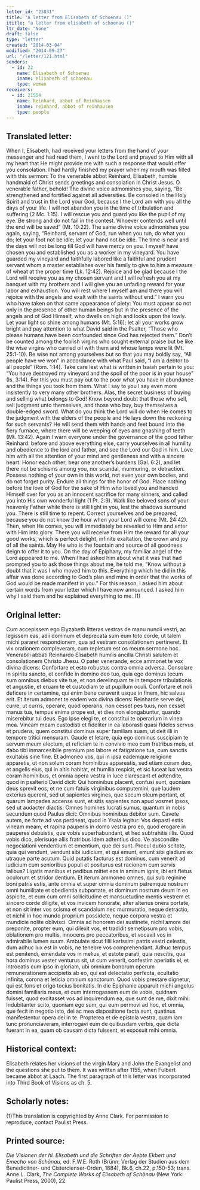 ```yaml
---
letter_id: "23831"
title: "A letter from Elisabeth of Schoenau ()"
ititle: "a letter from elisabeth of schoenau ()"
ltr_date: "None"
draft: false
type: "letter"
created: "2014-03-04"
modified: "2014-09-27"
url: "/letter/121.html"
senders:
  - id: 22
    name: Elisabeth of Schoenau
    iname: elisabeth of schoenau
    type: woman
receivers:
  - id: 21554
    name: Reinhard, abbot of Reinhausen
    iname: reinhard, abbot of reinhausen
    type: people
---
```

<h2> Translated letter:</h2>When I, Elisabeth, had received your letters from the hand of your messenger and had read them, I went to the Lord and prayed to Him with all my heart that He might provide me with such a response that would offer you consolation.  I had hardly finished my prayer when my mouth was filled with this sermon:
To the venerable abbot Reinhard, Elisabeth, humble handmaid of Christ sends greetings and consolation in Christ Jesus.  O venerable father, behold!  The divine voice admonishes you, saying, “Be strengthened and fortified against all adversities.  Be consoled in the Holy Spirit and trust in the Lord your God, because I the Lord am with you all the days of your life.  I will not abandon you in the time of tribulation and suffering (2 Mc. 1:15).  I will rescue you and guard you like the pupil of my eye.  Be strong and do not fail in the contest.  Whoever contends well until the end will be saved” (Mt. 10:22).
The same divine voice admonishes you again, saying, “Reinhard, servant of God, run when you run, do what you do; let your foot not be idle; let your hand not be idle.  The time is near and the days will not be long till God will have mercy on you.  I myself have chosen you and established you as a worker in my vineyard.  You have guarded my vineyard and faithfully labored like a faithful and prudent servant whom a master establishes over his family to give to him a measure of wheat at the proper time (Lk. 12:42).  Rejoice and be glad because I the Lord will receive you as my chosen servant and I will refresh you at my banquet with my brothers and I will give you an unfading reward for your labor and exhaustion.  You will rest where I myself am and there you will rejoice with the angels and exalt with the saints without end.”
I warn you who have taken on that same appearance of piety:  You must appear so not only in the presence of other human beings but in the presence of the angels and of God Himself, who dwells on high and looks upon the lowly.  Let your light so shine among humans (Mt. 5:16); let all your works grow bright and pay attention to what David said in the Psalter, “Those who please humans have been confounded since God has rejected them.”  Don’t be counted among the foolish virgins who sought external praise but be like the wise virgins who carried oil with them and whose lamps were lit (Mt. 25:1-10).  Be wise not among yourselves but so that you may boldly say, “All people have we won” in accordance with what Paul said, “I am a debtor to all people” (Rom. 1:14).  Take care lest what is written in Isaiah pertain to you: “You have destroyed my vineyard and the spoil of the poor is in your house” (Is. 3:14).  For this you must pay out to the poor what you have in abundance and the things you took from them.  What I say to you I say even more insistently to very many other brothers.  Alas, the secret business of buying and selling what belongs to God!  Know beyond doubt that those who sell, sell judgment unto themselves, and those who buy, buy themselves a double-edged sword.  What do you think the Lord will do when He comes to the judgment with the elders of the people and He lays down the reckoning for such servants?  He will send them with hands and feet bound into the fiery furnace, where there will be weeping of eyes and gnashing of teeth (Mt. 13:42).
Again I warn everyone under the governance of the good father Reinhard:  before and above everything else, carry yourselves in all humility and obedience to the lord and father, and see the Lord our God in him.  Love him with all the attention of your mind and gentleness and with a sincere heart.  Honor each other; bear one another’s burdens (Gal. 6:2), and let there not be schisms among you, nor scandal, murmuring, or detraction.  Possess nothing of your own in this world, not even your own bodies, and do not forget purity.  Endure all things for the honor of God.  Place nothing before the love of God for the sake of Him who loved you and handed Himself over for you as an innocent sacrifice for many sinners, and called you into His own wonderful light (1 Pt. 2:9).  Walk like beloved sons of your heavenly Father while there is still light in you, lest the shadows surround you.  There is still time to repent.  Correct yourselves and be prepared, because you do not know the hour when your Lord will come (Mt. 24:42).  Then, when He comes, you will immediately be revealed to Him and enter with Him into glory.  There you will receive from Him the reward for all your good works, which is perfect delight, infinite exaltation, the crown and joy of all the saints.  May He who is the fountain and source of all goodness deign to offer it to you.
On the day of Epiphany, my familiar angel of the Lord appeared to me.  When I had asked him about what it was that had prompted you to ask those things about me, he told me, “Know without a doubt that it was I who moved him to this.  Everything which he did in this affair was done according to God’s plan and mine in order that the works of God would be made manifest in you.”  For this reason, I asked him about certain words from your letter which I have now announced.  I asked him why I said them and he explained everything to me. (1)
<h2 class="mt-4"> Original letter:</h2>Cum accepissem ego Elyzabeth litteras vestras de manu nuncii vestri, ac legissem eas, adii dominum et deprecata sum eum toto corde, ut talem michi pararet respondionem, qua ad vestram consolationem pertineret.  Et vix orationem compleveram, cum repletum est os meum sermone hoc.
Venerabili abbati Reinhardo Elisabeth humilis ancilla Christi salutem et consolationem Christo Jhesu.  O pater venerande, ecce ammonet te vox divina dicens:  Confortare et esto robustus contra omnia adversa.  Consolare in spiritu sancto, et confide in domino deo tuo, quia ego dominus tecum sum omnibus diebus vite tue, et non derelinquam te in tempore tribulationis et angustie, et eruam te et custodiam te ut pupillum oculi.  Confortare et noli deficere in certamine, qui enim bene ceraverit usque in finem, hic salvus erit.  Et iterum admonet te eadem vox divina dicens:  Reinharde serve dei, curre, ut curris, operare, quod operaris, non cesset pes tuus, non cesset manus tua, tempus enima prope est, et dies non elongabuntur, quando miserebitur tui deus.  Ego ipse elegi te, et constitui te operarium in vinea mea.  Vineam meam custodisti et fideliter in ea laborasti quasi fideles servus et prudens, quem constitui dominus super familiam suam, ut deit illi in tempore tritici mensuram.  Gaude et letare, quia ego dominus suscipiam te servum meum electum, et reficiam te in convivio meo cum fratribus meis, et dabo tibi inmarcesibile premium pro labore et fatigatione tua, cum sanctis exultabis sine fine.  Et admoneo vos, qui in ipsa eademque religione apparetis, ut non solum coram hominibus appareatis, sed etiam coram deo, et angelis eius, qui in altis habitat, et humilia respicit, et sic luceat lux vestra coram hominibus, et omnia opera vestra in luce clarescant et adtendite, quod in psalterio David dicit:  Qui hominibus placent, confusi sunt, quoniam deus sprevit eos, et ne cum fatuis virginibus computemini, que laudem exterius querent, sed ut sapientes virgines, que secum oleum portant, et quarum lampades accense sunt, et sitis sapientes non apud vosmet ipsos, sed ut audacter diactis:  Omnes homines lucrati sumus, quantum in nobis secundum quod Paulus dicit:  Omnibus hominibus debitor sum.  Cavete autem, ne forte ad vos pertineat, quod in Ysaia legitur:  Vos depasti estis vineam meam, et rapina pauperis in domo vestra pro eo, quod erogare in pauperes debuistis, que vobis superhabundant, et hec subtrahitis illis.  Quod vobis dico, plerisuqe aliis fratribus idem adtentius dico.  Ve abscondite negociationi vendentium et ementium, que dei sunt.  Procul dubio scitote, quia qui vendunt, vendunt sibi iudicium, et qui emunt, emunt sibi gladium ex utraque parte acutum.  Quid putatis facturus est dominus, cum venerit ad iudicium cum senioribus populi et positurus est racionem cum servis talibus?  Ligatis manibus et pedibus mittet eos in aminum ignis, ibi erit fletus oculorum et stridor dentium.  Et iterum ammoneo omnes, qui sub reginine boni patris estis, ante omnia et super omnia dominum patremque nostrum omni humilitate et obedientia subportate, et dominum nostrum deum in eo aspicite, et eum cum omni sollicitudine et mansuetudine mentis vestrem et sincero corde diligite, et vos invicem honorate, alter alterius onera portate, et non sit inter vos scisma et scandalum nec murmuratio, neque detractio, et nichil in hoc mundo proprium possidete, neque corpora vestra et mundicie nolite oblivisci.  Omnia ad honorem dei sustinete, nichil amore dei preponite, propter eum, qui dilexit vos, et tradidit semetipsum pro vobis, oblationem pro multis, innocens pro peccatoribus, et vocavit vos in admirabile lumen suum.  Ambulate sicut filii karissimi patris vestri celestis, dum adhuc lux est in vobis, ne tenebre vos comprehendant.  Adhuc tempus est penitendi, emendate vos in melius, et estote parati, quia nescitis, qua hora dominus vester venturus sit, ut cum venerit, confestim aperiatis ei, et introeatis cum ipso in gloriam, ubi omnium bonorum operum remunerationem accipietis ab eo, qui est delectatio perfecta, ecultatio infinita, corona et leticia omnium sanctorum.  Quod vobis prestare dignetur, qui est fons et origo tocius bonitatis.
In die Epiphanie apparuit michi angelus domini familiaris meus, et cum interrogassem eum de vobis, quidnam fuisset, quod excitasset vos ad inquirendum ea, que sunt de me, dixit mihi:  Indubitanter scito,
 quoniam ego sum, qui eum permovi ad hoc, et omnia, que fecit in negotio isto, dei ac mea dispositione facta sunt, quatinus manifestentur opera dei in te.  Propterea et de epistola vestra, quam iam tunc pronunciaveram, interrogavi eum de quibusdam verbis, que dicta fuerant in ea, quam ob causam dicta fuissent, et exposuit mihi omnia.
<h2 class="mt-4"> Historical context:</h2>Elisabeth relates her visions of the virgin Mary and John the Evangelist and the questions she put to them.  It was written after 1155, when Fulbert became abbot at Laach.  The first paragraph of this letter was incorporated into Third Book of Visions as ch. 5.
<h2 class="mt-4"> Scholarly notes:</h2>(1)This translation is copyrighted by Anne Clark.  For permission to reproduce, contact Paulist Press.
<h2 class="mt-4"> Printed source:</h2><p><em>Die Visionen der hl. Elisabeth und die Schriften der Aebte Ekbert und Emecho von Schönau,</em> ed. F.W.E. Roth (Brünn: Verlag der Studien aus dem Benedictiner- und Cistercienser-Orden, 1884), Bk.6, ch.22, p.150-53; trans. Anne L. Clark, <em>The Complete Works of Elisabeth of Schönau</em> (New York: Paulist Press, 2000), 22.</p>